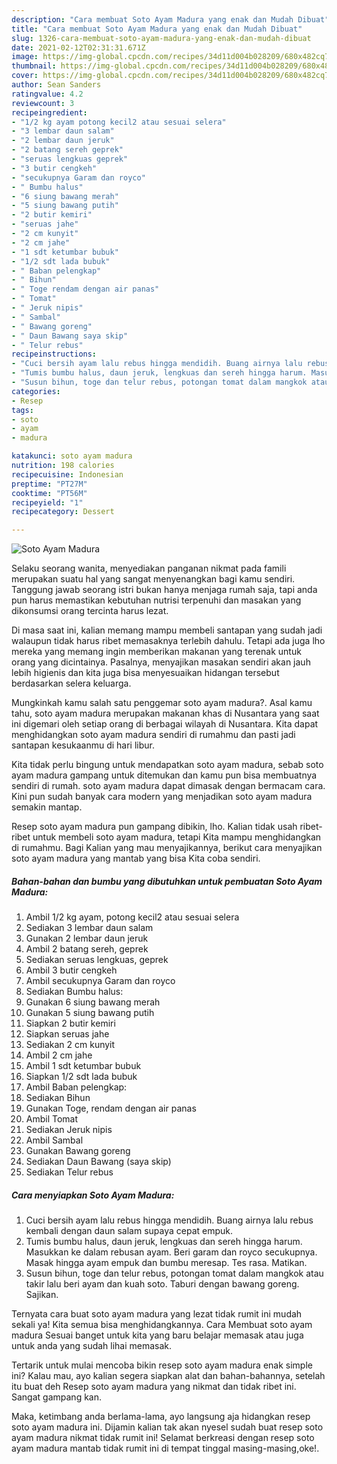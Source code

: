 ```yaml
---
description: "Cara membuat Soto Ayam Madura yang enak dan Mudah Dibuat"
title: "Cara membuat Soto Ayam Madura yang enak dan Mudah Dibuat"
slug: 1326-cara-membuat-soto-ayam-madura-yang-enak-dan-mudah-dibuat
date: 2021-02-12T02:31:31.671Z
image: https://img-global.cpcdn.com/recipes/34d11d004b028209/680x482cq70/soto-ayam-madura-foto-resep-utama.jpg
thumbnail: https://img-global.cpcdn.com/recipes/34d11d004b028209/680x482cq70/soto-ayam-madura-foto-resep-utama.jpg
cover: https://img-global.cpcdn.com/recipes/34d11d004b028209/680x482cq70/soto-ayam-madura-foto-resep-utama.jpg
author: Sean Sanders
ratingvalue: 4.2
reviewcount: 3
recipeingredient:
- "1/2 kg ayam potong kecil2 atau sesuai selera"
- "3 lembar daun salam"
- "2 lembar daun jeruk"
- "2 batang sereh geprek"
- "seruas lengkuas geprek"
- "3 butir cengkeh"
- "secukupnya Garam dan royco"
- " Bumbu halus"
- "6 siung bawang merah"
- "5 siung bawang putih"
- "2 butir kemiri"
- "seruas jahe"
- "2 cm kunyit"
- "2 cm jahe"
- "1 sdt ketumbar bubuk"
- "1/2 sdt lada bubuk"
- " Baban pelengkap"
- " Bihun"
- " Toge rendam dengan air panas"
- " Tomat"
- " Jeruk nipis"
- " Sambal"
- " Bawang goreng"
- " Daun Bawang saya skip"
- " Telur rebus"
recipeinstructions:
- "Cuci bersih ayam lalu rebus hingga mendidih. Buang airnya lalu rebus kembali dengan daun salam supaya cepat empuk."
- "Tumis bumbu halus, daun jeruk, lengkuas dan sereh hingga harum. Masukkan ke dalam rebusan ayam. Beri garam dan royco secukupnya. Masak hingga ayam empuk dan bumbu meresap. Tes rasa. Matikan."
- "Susun bihun, toge dan telur rebus, potongan tomat dalam mangkok atau takir lalu beri ayam dan kuah soto. Taburi dengan bawang goreng. Sajikan."
categories:
- Resep
tags:
- soto
- ayam
- madura

katakunci: soto ayam madura 
nutrition: 198 calories
recipecuisine: Indonesian
preptime: "PT27M"
cooktime: "PT56M"
recipeyield: "1"
recipecategory: Dessert

---
```



![Soto Ayam Madura](https://img-global.cpcdn.com/recipes/34d11d004b028209/680x482cq70/soto-ayam-madura-foto-resep-utama.jpg)

Selaku seorang wanita, menyediakan panganan nikmat pada famili merupakan suatu hal yang sangat menyenangkan bagi kamu sendiri. Tanggung jawab seorang istri bukan hanya menjaga rumah saja, tapi anda pun harus memastikan kebutuhan nutrisi terpenuhi dan masakan yang dikonsumsi orang tercinta harus lezat.

Di masa  saat ini, kalian memang mampu membeli santapan yang sudah jadi walaupun tidak harus ribet memasaknya terlebih dahulu. Tetapi ada juga lho mereka yang memang ingin memberikan makanan yang terenak untuk orang yang dicintainya. Pasalnya, menyajikan masakan sendiri akan jauh lebih higienis dan kita juga bisa menyesuaikan hidangan tersebut berdasarkan selera keluarga. 



Mungkinkah kamu salah satu penggemar soto ayam madura?. Asal kamu tahu, soto ayam madura merupakan makanan khas di Nusantara yang saat ini digemari oleh setiap orang di berbagai wilayah di Nusantara. Kita dapat menghidangkan soto ayam madura sendiri di rumahmu dan pasti jadi santapan kesukaanmu di hari libur.

Kita tidak perlu bingung untuk mendapatkan soto ayam madura, sebab soto ayam madura gampang untuk ditemukan dan kamu pun bisa membuatnya sendiri di rumah. soto ayam madura dapat dimasak dengan bermacam cara. Kini pun sudah banyak cara modern yang menjadikan soto ayam madura semakin mantap.

Resep soto ayam madura pun gampang dibikin, lho. Kalian tidak usah ribet-ribet untuk membeli soto ayam madura, tetapi Kita mampu menghidangkan di rumahmu. Bagi Kalian yang mau menyajikannya, berikut cara menyajikan soto ayam madura yang mantab yang bisa Kita coba sendiri.

<!--inarticleads1-->

##### Bahan-bahan dan bumbu yang dibutuhkan untuk pembuatan Soto Ayam Madura:

1. Ambil 1/2 kg ayam, potong kecil2 atau sesuai selera
1. Sediakan 3 lembar daun salam
1. Gunakan 2 lembar daun jeruk
1. Ambil 2 batang sereh, geprek
1. Sediakan seruas lengkuas, geprek
1. Ambil 3 butir cengkeh
1. Ambil secukupnya Garam dan royco
1. Sediakan  Bumbu halus:
1. Gunakan 6 siung bawang merah
1. Gunakan 5 siung bawang putih
1. Siapkan 2 butir kemiri
1. Siapkan seruas jahe
1. Sediakan 2 cm kunyit
1. Ambil 2 cm jahe
1. Ambil 1 sdt ketumbar bubuk
1. Siapkan 1/2 sdt lada bubuk
1. Ambil  Baban pelengkap:
1. Sediakan  Bihun
1. Gunakan  Toge, rendam dengan air panas
1. Ambil  Tomat
1. Sediakan  Jeruk nipis
1. Ambil  Sambal
1. Gunakan  Bawang goreng
1. Sediakan  Daun Bawang (saya skip)
1. Sediakan  Telur rebus




<!--inarticleads2-->

##### Cara menyiapkan Soto Ayam Madura:

1. Cuci bersih ayam lalu rebus hingga mendidih. Buang airnya lalu rebus kembali dengan daun salam supaya cepat empuk.
1. Tumis bumbu halus, daun jeruk, lengkuas dan sereh hingga harum. Masukkan ke dalam rebusan ayam. Beri garam dan royco secukupnya. Masak hingga ayam empuk dan bumbu meresap. Tes rasa. Matikan.
1. Susun bihun, toge dan telur rebus, potongan tomat dalam mangkok atau takir lalu beri ayam dan kuah soto. Taburi dengan bawang goreng. Sajikan.




Ternyata cara buat soto ayam madura yang lezat tidak rumit ini mudah sekali ya! Kita semua bisa menghidangkannya. Cara Membuat soto ayam madura Sesuai banget untuk kita yang baru belajar memasak atau juga untuk anda yang sudah lihai memasak.

Tertarik untuk mulai mencoba bikin resep soto ayam madura enak simple ini? Kalau mau, ayo kalian segera siapkan alat dan bahan-bahannya, setelah itu buat deh Resep soto ayam madura yang nikmat dan tidak ribet ini. Sangat gampang kan. 

Maka, ketimbang anda berlama-lama, ayo langsung aja hidangkan resep soto ayam madura ini. Dijamin kalian tak akan nyesel sudah buat resep soto ayam madura nikmat tidak rumit ini! Selamat berkreasi dengan resep soto ayam madura mantab tidak rumit ini di tempat tinggal masing-masing,oke!.

